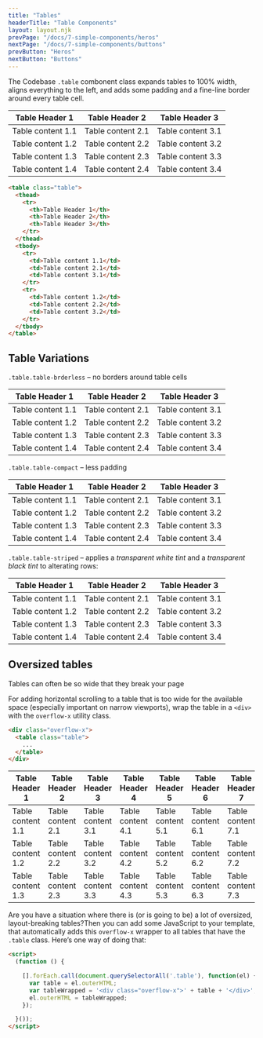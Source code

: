 ```yaml
---
title: "Tables"
headerTitle: "Table Components"
layout: layout.njk
prevPage: "/docs/7-simple-components/heros"
nextPage: "/docs/7-simple-components/buttons"
prevButton: "Heros"
nextButton: "Buttons"
---
```


<p class="t-lg t-thin">The Codebase <code>.table</code> combonent class expands tables to 100% width, aligns everything to the left, and adds some padding and a fine-line border around every table cell.</p>

<table class="table">
  <thead>
    <tr>
      <th>Table Header 1</th>
      <th>Table Header 2</th>
      <th>Table Header 3</th>
    </tr>
  </thead>
  <tbody>
    <tr>
      <td>Table content 1.1</td>
      <td>Table content 2.1</td>
      <td>Table content 3.1</td>
    </tr>
    <tr>
      <td>Table content 1.2</td>
      <td>Table content 2.2</td>
      <td>Table content 3.2</td>
    </tr>
    <tr>
      <td>Table content 1.3</td>
      <td>Table content 2.3</td>
      <td>Table content 3.3</td>
    </tr>
    <tr>
      <td>Table content 1.4</td>
      <td>Table content 2.4</td>
      <td>Table content 3.4</td>
    </tr>
  </tbody>
</table>

```html
<table class="table">
  <thead>
    <tr>
      <th>Table Header 1</th>
      <th>Table Header 2</th>
      <th>Table Header 3</th>
    </tr>
  </thead>
  <tbody>
    <tr>
      <td>Table content 1.1</td>
      <td>Table content 2.1</td>
      <td>Table content 3.1</td>
    </tr>
    <tr>
      <td>Table content 1.2</td>
      <td>Table content 2.2</td>
      <td>Table content 3.2</td>
    </tr>
  </tbody>
</table>
```

## Table Variations

`.table.table-brderless` – no borders around table cells

<table class="table table-borderless">
  <thead>
    <tr>
      <th>Table Header 1</th>
      <th>Table Header 2</th>
      <th>Table Header 3</th>
    </tr>
  </thead>
  <tbody>
    <tr>
      <td>Table content 1.1</td>
      <td>Table content 2.1</td>
      <td>Table content 3.1</td>
    </tr>
    <tr>
      <td>Table content 1.2</td>
      <td>Table content 2.2</td>
      <td>Table content 3.2</td>
    </tr>
    <tr>
      <td>Table content 1.3</td>
      <td>Table content 2.3</td>
      <td>Table content 3.3</td>
    </tr>
    <tr>
      <td>Table content 1.4</td>
      <td>Table content 2.4</td>
      <td>Table content 3.4</td>
    </tr>
  </tbody>
</table>

`.table.table-compact` – less padding

<table class="table table-compact">
  <thead>
    <tr>
      <th>Table Header 1</th>
      <th>Table Header 2</th>
      <th>Table Header 3</th>
    </tr>
  </thead>
  <tbody>
    <tr>
      <td>Table content 1.1</td>
      <td>Table content 2.1</td>
      <td>Table content 3.1</td>
    </tr>
    <tr>
      <td>Table content 1.2</td>
      <td>Table content 2.2</td>
      <td>Table content 3.2</td>
    </tr>
    <tr>
      <td>Table content 1.3</td>
      <td>Table content 2.3</td>
      <td>Table content 3.3</td>
    </tr>
    <tr>
      <td>Table content 1.4</td>
      <td>Table content 2.4</td>
      <td>Table content 3.4</td>
    </tr>
  </tbody>
</table>

`.table.table-striped` – applies a _transparent white tint_ and a _transparent black tint_ to alterating rows:

<table class="table table-striped">
  <thead>
    <tr>
      <th>Table Header 1</th>
      <th>Table Header 2</th>
      <th>Table Header 3</th>
    </tr>
  </thead>
  <tbody>
    <tr>
      <td>Table content 1.1</td>
      <td>Table content 2.1</td>
      <td>Table content 3.1</td>
    </tr>
    <tr>
      <td>Table content 1.2</td>
      <td>Table content 2.2</td>
      <td>Table content 3.2</td>
    </tr>
    <tr>
      <td>Table content 1.3</td>
      <td>Table content 2.3</td>
      <td>Table content 3.3</td>
    </tr>
    <tr>
      <td>Table content 1.4</td>
      <td>Table content 2.4</td>
      <td>Table content 3.4</td>
    </tr>
  </tbody>
</table>

## Oversized tables

Tables can often be so wide that they break your page 

For adding horizontal scrolling to a table that is too wide for the available space (especially important on narrow viewports), wrap the table in a `<div>` with the `overflow-x` utility class.

```html
<div class="overflow-x">
  <table class="table">
    ...
  </table>
</div>
```

<div class="overflow-x">
<table class="table">
  <thead>
    <tr>
      <th>Table Header 1</th>
      <th>Table Header 2</th>
      <th>Table Header 3</th>
      <th>Table Header 4</th>
      <th>Table Header 5</th>
      <th>Table Header 6</th>
      <th>Table Header 7</th>
      <th>Table Header 8</th>
      <th>Table Header 9</th>
      <th>Table Header 10</th>
      <th>Table Header 11</th>
      <th>Table Header 12</th>
      <th>Table Header 13</th>
      <th>Table Header 14</th>
      <th>Table Header 15</th>
    </tr>
  </thead>
  <tbody>
    <tr>
      <td>Table content 1.1</td>
      <td>Table content 2.1</td>
      <td>Table content 3.1</td>
      <td>Table content 4.1</td>
      <td>Table content 5.1</td>
      <td>Table content 6.1</td>
      <td>Table content 7.1</td>
      <td>Table content 8.1</td>
      <td>Table content 9.1</td>
      <td>Table content 10.1</td>
      <td>Table content 11.1</td>
      <td>Table content 12.1</td>
      <td>Table content 13.1</td>
      <td>Table content 14.1</td>
      <td>Table content 15.1</td>
    </tr>
    <tr>
      <td>Table content 1.2</td>
      <td>Table content 2.2</td>
      <td>Table content 3.2</td>
      <td>Table content 4.2</td>
      <td>Table content 5.2</td>
      <td>Table content 6.2</td>
      <td>Table content 7.2</td>
      <td>Table content 8.2</td>
      <td>Table content 9.2</td>
      <td>Table content 10.2</td>
      <td>Table content 11.2</td>
      <td>Table content 12.2</td>
      <td>Table content 13.2</td>
      <td>Table content 14.2</td>
      <td>Table content 15.2</td>
    </tr>
    <tr>
      <td>Table content 1.3</td>
      <td>Table content 2.3</td>
      <td>Table content 3.3</td>
      <td>Table content 4.3</td>
      <td>Table content 5.3</td>
      <td>Table content 6.3</td>
      <td>Table content 7.3</td>
      <td>Table content 8.3</td>
      <td>Table content 9.3</td>
      <td>Table content 10.3</td>
      <td>Table content 11.3</td>
      <td>Table content 12.3</td>
      <td>Table content 13.3</td>
      <td>Table content 14.3</td>
      <td>Table content 15.3</td>
    </tr>
  </tbody>
</table>
</div>

Are you have a situation where there is (or is going to be) a lot of oversized, layout-breaking tables?Then you can add some JavaScript to your template, that automatically adds this `overflow-x` wrapper to all tables that have the `.table` class. Here’s one way of doing that:

```html
<script>
  (function () {

    [].forEach.call(document.querySelectorAll('.table'), function(el) {
      var table = el.outerHTML;
      var tableWrapped = '<div class="overflow-x">' + table + '</div>';
      el.outerHTML = tableWrapped;
    });

  }());
</script>
```